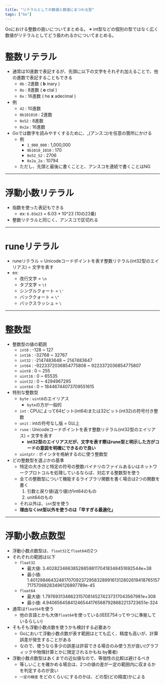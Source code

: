 ```yaml
---
title: "リテラルとしての数値と数値にまつわる型"
tags: ["Go"]
---
```

Goにおける整数の扱いについてまとめる。
※ int型などの個別の型ではなく広く数値がリテラルとしてどう扱われるかについてまとめる。

# 整数リテラル
- 通常は10進数で表記するが、先頭に以下の文字をそれぞれ加えることで、他の進数で表記することもできる
  - `0b` : 2進数 ( **b** inary )
  - `0o` : 8進数 ( **o** ctal )
  - `0x` : 16進数 ( he **x** adecimal )
- 例
  - `42` : 10進数
  - `0b101010` : 2進数
  - `0o52` : 8進数
  - `0x2a` : 16進数
- Goでは数字を読みやすくするために、_(アンスコ)を任意の箇所にかける
  - 例
    - `1_000_000` : 1,000,000
    - `0b1010_1010` : 170
    - `0o52_52` : 2706
    - `0x2a_2a` : 10794
  - ただし、先頭と最後に書くことと、アンスコを連続で書くことはNG

***

# 浮動小数リテラル
- 指数を使った表記もできる
  - ex: `6.03e23` = 6.03 * 10^23 (10の23乗)
- 整数リテラルと同じく、アンスコで区切れる

***

# runeリテラル
- runeリテラル = Unicodeコードポイントを表す整数リテラル(int32型のエイリアス) = 文字を表す
- ex:
  - 改行文字 = `\n`
  - タブ文字 = `\t`
  - シングルクォート = `\'`
  - バッククォート = `\"`
  - バックスラッシュ = `\`

***
# 整数型
- 整数型の値の範囲
  - `int8` : -128 ~ 127
  - `int16` : -32768 ~ 32767
  - `int32` : -2147483648 ~ 2147483647
  - `int64` : -9223372036854775808 ~ 9223372036854775807
  - `uint8` : 0 ~ 255
  - `uint16` : 0 ~ 65535
  - `uint32` : 0 ~ 4294967295
  - `uint64` : 0 ~ 18446744073709551615
- 特別な整数型
  - `byte` : `uint8`のエイリアス
    - `byte`の方が一般的
  - `int` : CPUによって64ビット(int64)または32ビット(int32)の符号付き整数
  - `unit` : intの符号なし版 = 0以上
  - `rune` : Unicodeコードポイントを表す整数リテラル(int32型のエイリアス) = 文字を表す
    - **int32型のエイリアスだが、文字を表す際はrune型と明示した方がコードの意図を明確にできるので良い**
  - `uintptr` : ポインタを格納するのに使う整数型
- どの整数型を選ぶかの基準
  - 特定の大きさと特定の符号の整数バイナリのファイルあるいはネットワークプロトコルを処理しているならば、対応する整数型を使う
  - 全ての整数型について機能するライブラリ関数を書く場合は2つの関数を書く
      1. 引数と戻り値(返り値)がint64のもの
      2. unit64のもの
  - それ以外は、`int`型を使う
  - **理由なくint型以外を使うのは「早すぎる最適化」**

***

# 浮動小数点数型
- 浮動小数点数型は、`float32`と`float64`の2つ
- それぞれの範囲は以下
  - `float32`
    - 最大値: 3.4028234663852885981170418348451692544e+38
    - 最小値: 1.401298464324817070923729583289916131280261941876515771757068283496126897789e-45
  - `float64`
    - 最大値: 1.797693134862315708145274237317043567981e+308
    - 最小値: 4.940656458412465441765687928682213723651e-324
- 通常は`float64`を使う
  - 他の言語とかも大体`float64`を使っている(IEEE754ってやつに準拠しているらしい)
- そもそも浮動小数点数を使うかも検討する必要あり
  - Goにおいて浮動小数点数が表す範囲はとても広く、精度も高いが、計算誤差が発生することがある
  - なので、使うなら多少の誤差は許容できる場合のみ使う方が良い(グラフィックや物理計算とかに限定されるかもね by著者)
- 浮動小数点数型はあくまでの近似値なので、等価性の比較は避けるべき
  - 等しいことを確かめる場合は、2つの値の差が一定の範囲内に収まるかを判定するのが良い
  - `一定の精度` をどのくらいにするのかは、どの型(どの精度)かによる
